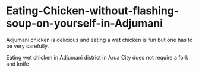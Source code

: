 # Eating-Chicken-without-flashing-soup-on-yourself-in-Adjumani
Adjumani chicken is delicious and eating a wet chicken is fun but one has to be very carefully.

Eating wet chicken in Adjumani district in Arua City does not require a fork and knife
